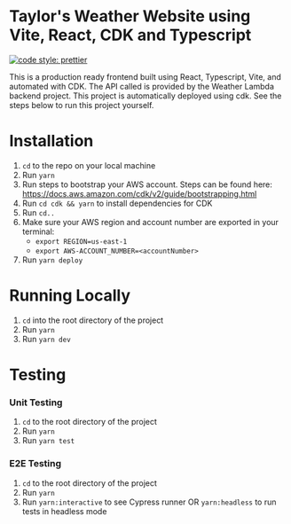 # Taylor's Weather Website using Vite, React, CDK and Typescript

[![code style: prettier](https://img.shields.io/badge/code_style-prettier-ff69b4.svg?style=flat-square)](https://github.com/prettier/prettier)

This is a production ready frontend built using React, Typescript, Vite, and automated with CDK. The API called is provided by the Weather Lambda backend project. This project is automatically deployed using cdk. See the steps below to run this project yourself.

# Installation

1. `cd` to the repo on your local machine
2. Run `yarn`
3. Run steps to bootstrap your AWS account. Steps can be found here: https://docs.aws.amazon.com/cdk/v2/guide/bootstrapping.html
4. Run `cd cdk && yarn` to install dependencies for CDK
5. Run `cd..`
6. Make sure your AWS region and account number are exported in your terminal:
   - `export REGION=us-east-1`
   - `export AWS-ACCOUNT_NUMBER=<accountNumber>`
7. Run `yarn deploy`

# Running Locally
1. `cd` into the root directory of the project
2. Run `yarn`
3. Run `yarn dev`

# Testing

### Unit Testing
1. `cd` to the root directory of the project
2. Run `yarn`
3. Run `yarn test`

### E2E Testing
1. `cd` to the root directory of the project
2. Run `yarn`
3. Run `yarn:interactive` to see Cypress runner OR `yarn:headless` to run tests in headless mode